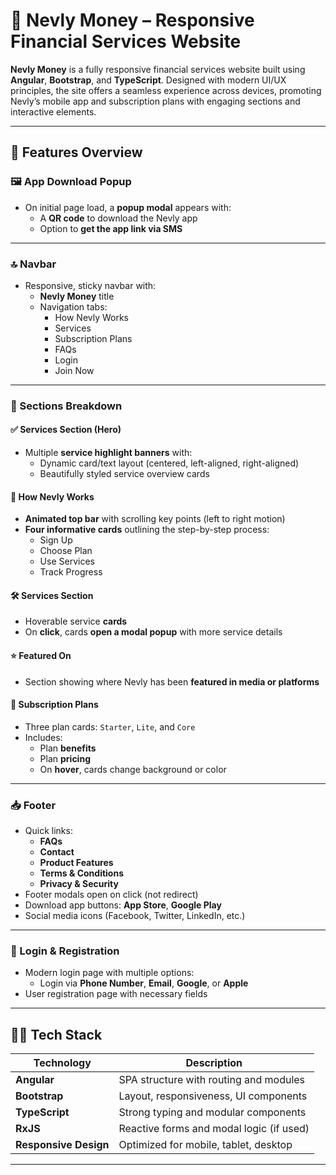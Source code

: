 # 💸 Nevly Money – Responsive Financial Services Website

**Nevly Money** is a fully responsive financial services website built using **Angular**, **Bootstrap**, and **TypeScript**. Designed with modern UI/UX principles, the site offers a seamless experience across devices, promoting Nevly’s mobile app and subscription plans with engaging sections and interactive elements.

---


## 🚀 Features Overview

### 🖼️ App Download Popup
- On initial page load, a **popup modal** appears with:
  - A **QR code** to download the Nevly app
  - Option to **get the app link via SMS**

---

### 🔝 Navbar
- Responsive, sticky navbar with:
  - **Nevly Money** title
  - Navigation tabs:
    - How Nevly Works
    - Services
    - Subscription Plans
    - FAQs
    - Login
    - Join Now

---

### 📌 Sections Breakdown

#### ✅ Services Section (Hero)
- Multiple **service highlight banners** with:
  - Dynamic card/text layout (centered, left-aligned, right-aligned)
  - Beautifully styled service overview cards

#### 🔁 How Nevly Works
- **Animated top bar** with scrolling key points (left to right motion)
- **Four informative cards** outlining the step-by-step process:
  - Sign Up
  - Choose Plan
  - Use Services
  - Track Progress

#### 🛠️ Services Section
- Hoverable service **cards**
- On **click**, cards **open a modal popup** with more service details

#### ⭐ Featured On
- Section showing where Nevly has been **featured in media or platforms**

#### 💼 Subscription Plans
- Three plan cards: `Starter`, `Lite`, and `Core`
- Includes:
  - Plan **benefits**
  - Plan **pricing**
  - On **hover**, cards change background or color

---

### 📥 Footer
- Quick links:
  - **FAQs**
  - **Contact**
  - **Product Features**
  - **Terms & Conditions**
  - **Privacy & Security**
- Footer modals open on click (not redirect)
- Download app buttons: **App Store**, **Google Play**
- Social media icons (Facebook, Twitter, LinkedIn, etc.)

---

### 🔐 Login & Registration
- Modern login page with multiple options:
  - Login via **Phone Number**, **Email**, **Google**, or **Apple**
- User registration page with necessary fields

---

## 🧑‍💻 Tech Stack

| Technology    | Description                             |
|---------------|-----------------------------------------|
| **Angular**   | SPA structure with routing and modules  |
| **Bootstrap** | Layout, responsiveness, UI components   |
| **TypeScript**| Strong typing and modular components    |
| **RxJS**      | Reactive forms and modal logic (if used) |
| **Responsive Design** | Optimized for mobile, tablet, desktop |

---
